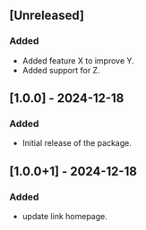 ## [Unreleased]
### Added
- Added feature X to improve Y.
- Added support for Z.

## [1.0.0] - 2024-12-18
### Added
- Initial release of the package.

## [1.0.0+1] - 2024-12-18
### Added
- update link homepage.